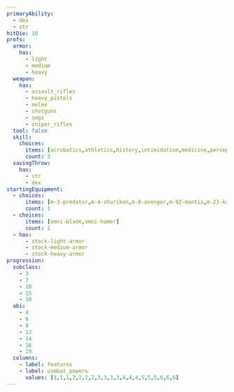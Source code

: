 ```yaml
---
primaryAbility:
  - dex
  - str
hitDie: 10
profs:
  armor:
    has:
      - light
      - medium
      - heavy
  weapon:
    has:
      - assault_rifles
      - heavy_pistols
      - melee
      - shotguns
      - smgs
      - sniper_rifles
  tool: false
  skill:
    choices:
      items: [acrobatics,athletics,history,intimidation,medicine,perception,persuasion,stealth,survival,vehicle_handling]
      count: 3
  savingThrow:
    has:
      - str
      - dex
startingEquipment:
  - choices:
      items: [m-3-predator,m-4-shuriken,m-8-avenger,m-92-mantis,m-23-katana]
      count: 1
  - choices:
      items: [omni-blade,omni-hamer]
      count: 1
  - has:
      - stock-light-armor
      - stock-medium-armor
      - stock-heavy-armor
progression:
  subclass:
    - 3
    - 7
    - 10
    - 15
    - 18
  abi:
    - 4
    - 6
    - 8
    - 12
    - 14
    - 16
    - 19
  columns:
    - label: features
    - label: combat_powers
      values: [1,1,1,2,2,2,2,3,3,3,3,4,4,4,5,5,5,6,6,6]
---
```

